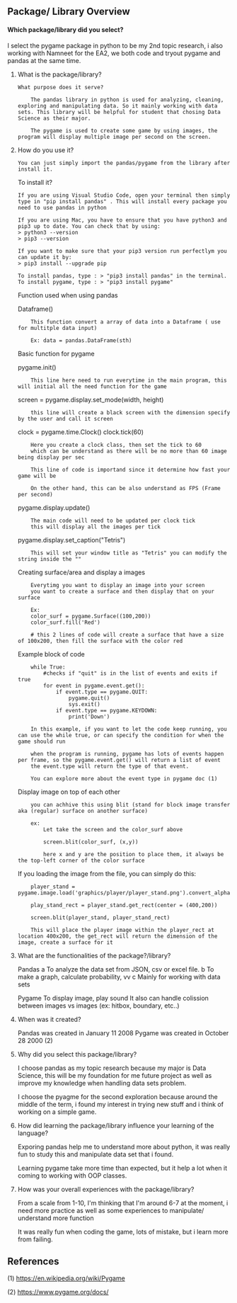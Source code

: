## Package/ Library Overview
#### Which package/library did you select?
I select the pygame package in python to be my 2nd topic research, i also working with Namneet for the EA2, we both code and tryout pygame and pandas at the same time.

1.  What is the package/library?

        What purpose does it serve?

            The pandas library in python is used for analyzing, cleaning, exploring and manipulating data. So it mainly working with data sets. This library will be helpful for student that chosing Data Science as their major.

            The pygame is used to create some game by using images, the program will display multiple image per second on the screen. 

2.  How do you use it?

        You can just simply import the pandas/pygame from the library after install it.

    To install it?

        If you are using Visual Studio Code, open your terminal then simply type in "pip install pandas" . This will install every package you need to use pandas in python

        If you are using Mac, you have to ensure that you have python3 and pip3 up to date. You can check that by using:
        > python3 --version
        > pip3 --version

        If you want to make sure that your pip3 version run perfectlym you can update it by:
        > pip3 install --upgrade pip
    
        To install pandas, type : > "pip3 install pandas" in the terminal. 
        To install pygame, type : > "pip3 install pygame"
    
    Function used when using pandas

    Dataframe()

            This function convert a array of data into a Dataframe ( use for multitple data input)

            Ex: data = pandas.DataFrame(sth)

    Basic function for pygame

    pygame.init()

            This line here need to run everytime in the main program, this will initial all the need function for the game

    screen = pygame.display.set_mode(width, height) 

            this line will create a black screen with the dimension specify by the user and call it screen
    
    clock = pygame.time.Clock()
    clock.tick(60)

            Here you create a clock class, then set the tick to 60
            which can be understand as there will be no more than 60 image being display per sec 

            This line of code is importand since it determine how fast your game will be

            On the other hand, this can be also understand as FPS (Frame per second)

    pygame.display.update()

            The main code will need to be updated per clock tick
            this will display all the images per tick

    pygame.display.set_caption("Tetris")

            This will set your window title as "Tetris" you can modify the string inside the ""


    Creating surface/area and display a images

            Everytimg you want to display an image into your screen 
            you want to create a surface and then display that on your surface

            Ex:
            color_surf = pygame.Surface((100,200))
            color_surf.fill('Red')

            # this 2 lines of code will create a surface that have a size of 100x200, then fill the surface with the color red

        
    Example block of code

            while True:
                #checks if "quit" is in the list of events and exits if true
                for event in pygame.event.get():
                    if event.type == pygame.QUIT:
                        pygame.quit()
                        sys.exit()
                    if event.type == pygame.KEYDOWN:
                        print('Down')

            In this example, if you want to let the code keep running, you can use the while true, or can specify the condition for when the game should run

            when the program is running, pygame has lots of events happen per frame, so the pygame.event.get() will return a list of event
            the event.type will return the type of that event.

            You can explore more about the event type in pygame doc (1)

    Display image on top of each other

            you can achhive this using blit (stand for block image transfer aka (regular) surface on another surface)

            ex:
                Let take the screen and the color_surf above

                screen.blit(color_surf, (x,y))

                here x and y are the position to place them, it always be the top-left corner of the color surface


    If you loading the image from the file, you can simply do this:

            player_stand = pygame.image.load('graphics/player/player_stand.png').convert_alpha()

            play_stand_rect = player_stand.get_rect(center = (400,200))

            screen.blit(player_stand, player_stand_rect)

            This will place the player image within the player_rect at location 400x200, the get_rect will return the dimension of the image, create a surface for it


        
        
3.  What are the functionalities of the package?/library?

    Pandas
    a  To analyze the data set from JSON, csv or excel file. 
    b  To make a graph, calculate probability, vv
    c  Mainly for working with data sets

    Pygame
    To display image, play sound 
    It also can handle colission between images vs images (ex: hitbox, boundary, etc..)

4.  When was it created?

    Pandas was created in January 11 2008
    Pygame was created in October 28 2000 (2)

5.  Why did you select this package/library?

    I choose pandas as my topic research because my major is Data Science, this will be my foundation for me future project as well as improve my knowledge when handling data sets problem.

    I choose the pyagme for the second exploration because around the middle of the term, i found my interest in trying new stuff and i think of working on a simple game.

6.  How did learning the package/library influence your learning of the language?

    Exporing pandas help me to understand more about python, it was really fun to study this and manipulate data set that i found.

    Learning pygame take more time than expected, but it help a lot when it coming to working with OOP classes.


7.  How was your overall experiences with the package/library?

    From a scale from 1-10, I'm thinking that I'm around 6-7 at the moment, i need more practice as well as some experiences to manipulate/ understand more function

    It was really fun when coding the game, lots of mistake, but i learn more from failing. 

## References
(1) https://en.wikipedia.org/wiki/Pygame

(2) https://www.pygame.org/docs/

